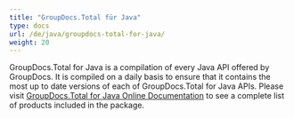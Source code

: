 ```yaml
---
title: "GroupDocs.Total für Java"
type: docs
url: /de/java/groupdocs-total-for-java/
weight: 20
---
```


GroupDocs.Total for Java is a compilation of every Java API offered by GroupDocs. It is compiled on a daily basis to ensure that it contains the most up to date versions of each of GroupDocs.Total for Java APIs. Please visit [GroupDocs.Total for Java Online Documentation](https://docs.groupdocs.com/total/java/) to see a complete list of products included in the package.
